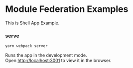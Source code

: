 # Module Federation Examples

This is Shell App Example.

### serve

`yarn webpack server`

Runs the app in the development mode.\
Open [http://localhost:3001](http://localhost:3001) to view it in the browser.
